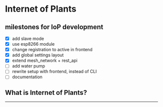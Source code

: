 # Internet of Plants
## milestones for IoP development

- [x] add slave mode
- [x] use esp8266 module
- [x] change registration to active in frontend
- [x] add global settings layout
- [x] extend mesh_network + rest_api
- [ ] add water pump
- [ ] rewrite setup with frontend, instead of CLI
- [ ] documentation

## What is Internet of Plants?
----
